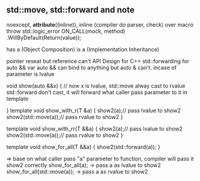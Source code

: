 ## std::move, std::forward and note


noexcept, 
__attribute__((inline)), inline (compiler do parser, check) over macro
throw std::logic_error
ON_CALL(mock, method)
    .WillByDefault(Return(value));

has a (Object Composition)
is a (Implementation Inheritance)

pointer reseat but reference can't
API Design for C++
std::forwarding for auto && var
auto && can bind to anything but auto & can't. incase of parameter is lvalue

void show(auto &&x)
{
    // now x is lvalue,
    std::move alway cast to rvalue
    std::forward don't cast, it will forward what caller pass parameter to it in template

}
template <typename T>
void show_with_r(T &a)
{
    show2(a);// pass lvalue to show2
    show2(std::move(a));// pass rvalue to show2
}

template <typename T>
void show_with_rr(T &&a)
{
    show2(a);// pass lvalue to show2
    show2(std::move(a));// pass rvalue to show2
}

template <typename T>
void show_for_all(T &&a)
{
    show2(std::forward<T>(a));
}

=> base on what caller pass "a" parameter to function, compiler will pass it show2 correctly
show_for_all(a); -> pass a as lvalue to show2
show_for_all(std::move(a)); -> pass a as rvalue to show2

